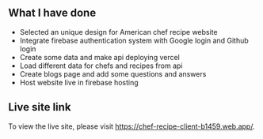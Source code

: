 ## What I have done

- Selected an unique design for American chef recipe website
- Integrate firebase authentication system with Google login and Github login
- Create some data and make api deploying vercel
- Load different data for chefs and recipes from api
- Create blogs page and add some questions and answers
- Host website live in firebase hosting


## Live site link

To view the live site, please visit https://chef-recipe-client-b1459.web.app/.

